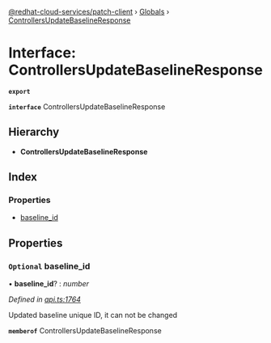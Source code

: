 [@redhat-cloud-services/patch-client](../README.md) › [Globals](../globals.md) › [ControllersUpdateBaselineResponse](controllersupdatebaselineresponse.md)

# Interface: ControllersUpdateBaselineResponse

**`export`** 

**`interface`** ControllersUpdateBaselineResponse

## Hierarchy

* **ControllersUpdateBaselineResponse**

## Index

### Properties

* [baseline_id](controllersupdatebaselineresponse.md#optional-baseline_id)

## Properties

### `Optional` baseline_id

• **baseline_id**? : *number*

*Defined in [api.ts:1764](https://github.com/RedHatInsights/javascript-clients/blob/898b2150/packages/patch/api.ts#L1764)*

Updated baseline unique ID, it can not be changed

**`memberof`** ControllersUpdateBaselineResponse
